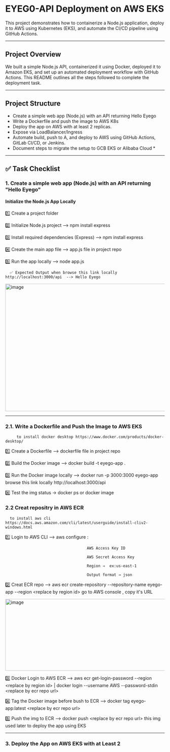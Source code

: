 # EYEG0-API Deployment on AWS EKS 

This project demonstrates how to containerize a Node.js application, deploy it to AWS using Kubernetes (EKS), and automate the CI/CD pipeline using GitHub Actions.

---

##  Project Overview

We built a simple Node.js API, containerized it using Docker, deployed it to Amazon EKS, and set up an automated deployment workflow with GitHub Actions. This README outlines all the steps followed to complete the deployment task.

---

##  Project Structure

  *  Create a simple web app (Node.js) with an API returning Hello Eyego
  *  Write a Dockerfile and push the image to AWS K8s
  *  Deploy the app on AWS with at least 2 replicas.
  *  Expose via LoadBalancer/Ingress
  *  Automate build, push to A, and deploy to AWS using GitHub Actions, GitLab CI/CD, or Jenkins.
  *  Document steps to migrate the setup to GCB EKS or Alibaba Cloud *

---

## ✅ Task Checklist

### 1. Create a simple web app (Node.js) with an API returning "Hello Eyego"

#### Initialize the Node.js App Locally

1️⃣ Create a project folder

2️⃣ Initialize Node.js project    --> npm install express

3️⃣ Install required dependencies (Express)  --> npm install express

4️⃣ Create the main app file --> app.js file in project repo

5️⃣ Run the app locally   -->  node app.js

      ✅ Expected Output when browse this link locally http://localhost:3000/api  --> Hello Eyego

<img width="539" height="402" alt="image" src="https://github.com/user-attachments/assets/8c7fb31f-6293-4450-a31a-e3bc61d56dde" />

---

### 2.1. Write a Dockerfile and Push the Image to AWS EKS
         to install docker desktop https://www.docker.com/products/docker-desktop/

1️⃣ Create a Dockerfile  --> dockerfile file in project repo

2️⃣ Build the Docker image -->  docker build -t eyego-app .

3️⃣ Run the Docker image locally  -->  docker run -p 3000:3000 eyego-app
    browse this link locally http://localhost:3000/api

4️⃣ Test the img status  -> docker ps  or docker image

### 2.2 Creat repositry in AWS ECR  
      to install aws cli https://docs.aws.amazon.com/cli/latest/userguide/install-cliv2-windows.html

1️⃣ Login to AWS CLI  --> aws configure :

                                        AWS Access Key ID
                                     
                                        AWS Secret Access Key
                                        
                                        Region →  ex:us-east-1
                                        
                                        Output format → json

2️⃣ Creat ECR repo  -->  aws ecr create-repository --repository-name eyego-app --region \<replace by region id>
                         go to AWS console , copy it's URL 

<img width="948" height="226" alt="image" src="https://github.com/user-attachments/assets/c5ebdfa3-777e-42ee-8f6b-8a4594cd9095" />



3️⃣ Docker Login to AWS ECR  -->  aws ecr get-login-password --region \<replace by region id> | docker login --username AWS --password-stdin \<replace by ecr repo url>

4️⃣ Tag the Docker image before bush to ECR --> docker tag eyego-app:latest \<replace by ecr repo url>

5️⃣ Push the img to ECR -->  docker push \<replace by ecr repo url>
    this img used later to deploy the app using EKS

---

### 3. Deploy the App on AWS EKS with at Least 2






